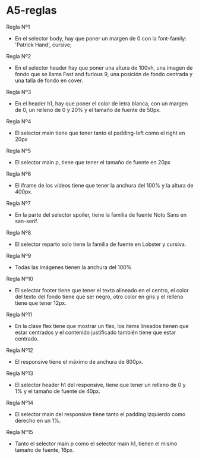# A5-reglas
Regla Nº1
- En el selector body, hay que poner un margen de 0 con la font-family: 'Patrick Hand', cursive;

Regla Nº2
- En el selector header hay que poner una altura de 100vh, una imagen de fondo que se llama Fast and furious 9, una posición de fondo centrada y una talla de fondo en cover.

Regla Nº3
- En el header h1, hay que poner el color de letra blanca, con un margen de 0, un relleno de 0 y 20% y el tamaño de fuente de 50px.

Regla Nº4
- El selector main tiene que tener tanto el padding-left como el right en 20px

Regla Nº5
- El selector main p, tiene que tener el tamaño de fuente en 20px

Regla Nº6
- El iframe de los vídeos tiene que tener la anchura del 100% y la altura de 400px.

Regla Nº7
- En la parte del selector spoiler, tiene la familia de fuente Noto Sans en san-serif.

Regla Nº8
- El selector reparto solo tiene la familia de fuente en Lobster y cursiva.

Regla Nº9
- Todas las imágenes tienen la anchura del 100%

Regla Nº10
- El selector footer tiene que tener el texto alineado en el centro, el color del texto del fondo tiene que ser negro, otro color en gris y el relleno tiene que tener 12px.

Regla Nº11
- En la clase flex tiene que mostrar un flex, los items lineados tienen que estar centrados y el contenido justificado también tiene que estar centrado.

Regla Nº12
- El responsive tiene el máximo de anchura de 800px.

Regla Nº13
- El selector header h1 del responsive, tiene que tener un relleno de 0 y 1% y el tamaño de fuente de 40px.

Regla Nº14
- El selector main del responsive tiene tanto el padding izquierdo como derecho en un 1%.

Regla Nº15
- Tanto el selector main p como el selector main h1, tienen el mismo tamaño de fuente, 16px.